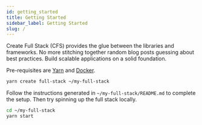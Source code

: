 ```yaml
---
id: getting_started
title: Getting Started
sidebar_label: Getting Started
slug: /
---
```


Create Full Stack (CFS) provides the glue between the libraries and frameworks. No more stitching together random blog posts guessing about best practices. Build scalable applications on a solid foundation.

Pre-requisites are [Yarn](https://yarnpkg.com/getting-started/install#global-install) and [Docker](https://docs.docker.com/get-docker/).

```bash
yarn create full-stack ~/my-full-stack
```

Follow the instructions generated in `~/my-full-stack/README.md` to complete the setup. Then try spinning up the full stack locally.

```bash
cd ~/my-full-stack
yarn start
```
